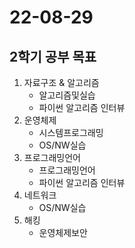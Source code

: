# 22-08-29

## 2학기 공부 목표
1. 자료구조 & 알고리즘
    - 알고리즘및실습
    - 파이썬 알고리즘 인터뷰
2. 운영체제
    - 시스템프로그래밍
    - OS/NW실습
3. 프로그래밍언어
    - 프로그래밍언어
    - 파이썬 알고리즘 인터뷰
4. 네트워크
    - OS/NW실습
5. 해킹
    - 운영체제보안